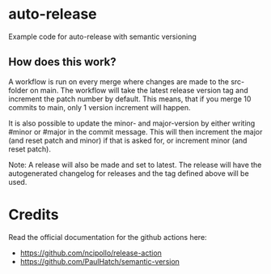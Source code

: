 # auto-release

Example code for auto-release with semantic versioning

## How does this work?
A workflow is run on every merge where changes are made to the src-folder on main. The workflow will take the latest release version tag and increment the patch number by default. This means, that if you merge 10 commits to main, only 1 version increment will happen.

It is also possible to update the minor- and major-version by either writing #minor or #major in the commit message. This will then increment the major (and reset patch and minor) if that is asked for, or increment minor (and reset patch).

Note: A release will also be made and set to latest.
The release will have the autogenerated changelog for releases and the tag defined above will be used.

# Credits
Read the official documentation for the github actions here: 
- https://github.com/ncipollo/release-action
- https://github.com/PaulHatch/semantic-version
